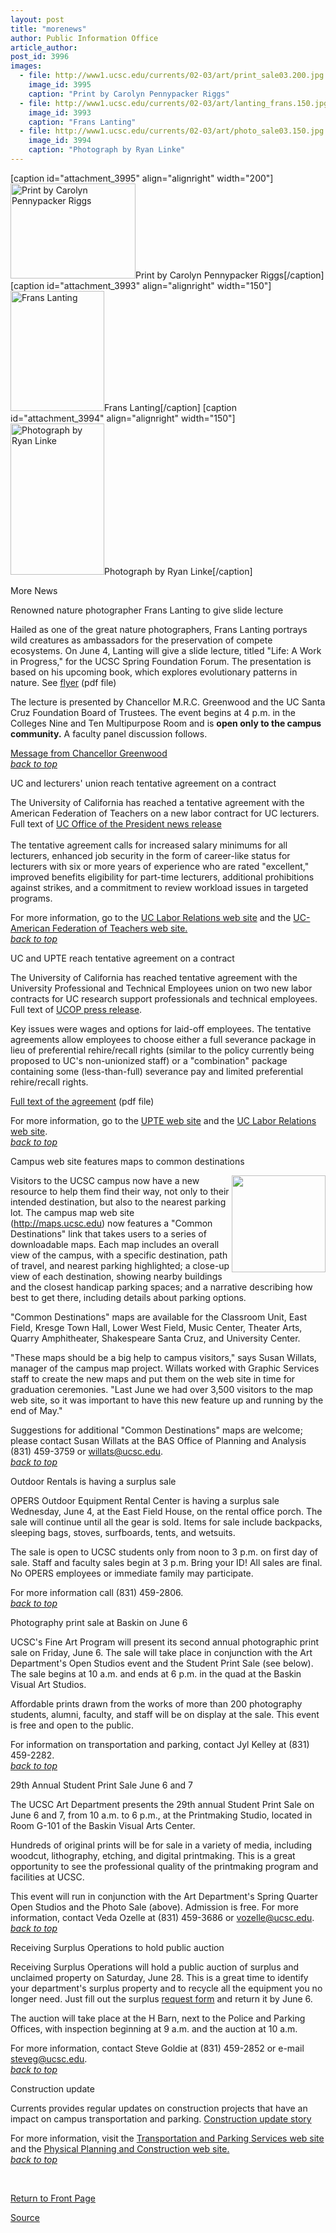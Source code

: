 ```yaml
---
layout: post
title: "morenews"
author: Public Information Office
article_author: 
post_id: 3996
images:
  - file: http://www1.ucsc.edu/currents/02-03/art/print_sale03.200.jpg
    image_id: 3995
    caption: "Print by Carolyn Pennypacker Riggs"
  - file: http://www1.ucsc.edu/currents/02-03/art/lanting_frans.150.jpg
    image_id: 3993
    caption: "Frans Lanting"
  - file: http://www1.ucsc.edu/currents/02-03/art/photo_sale03.150.jpg
    image_id: 3994
    caption: "Photograph by Ryan Linke"
---
```


[caption id="attachment_3995" align="alignright" width="200"]<a href="http://dev-ucsc-news.pantheonsite.io/wp-content/uploads/2003/06/print_sale03.200.jpg"><img class="size-full wp-image-3995" src="http://dev-ucsc-news.pantheonsite.io/wp-content/uploads/2003/06/print_sale03.200.jpg" alt="Print by Carolyn Pennypacker Riggs" width="200" height="152" /></a>Print by Carolyn Pennypacker Riggs[/caption]
[caption id="attachment_3993" align="alignright" width="150"]<a href="http://dev-ucsc-news.pantheonsite.io/wp-content/uploads/2003/06/lanting_frans.150.jpg"><img class="size-full wp-image-3993" src="http://dev-ucsc-news.pantheonsite.io/wp-content/uploads/2003/06/lanting_frans.150.jpg" alt="Frans Lanting" width="150" height="192" /></a>Frans Lanting[/caption]
[caption id="attachment_3994" align="alignright" width="150"]<a href="http://dev-ucsc-news.pantheonsite.io/wp-content/uploads/2003/06/photo_sale03.150.jpg"><img class="size-full wp-image-3994" src="http://dev-ucsc-news.pantheonsite.io/wp-content/uploads/2003/06/photo_sale03.150.jpg" alt="Photograph by Ryan Linke" width="150" height="242" /></a>Photograph by Ryan Linke[/caption]
<p class="pagehead">
  More News
</p>
<p class="sectionhead">
  <a name="lanting" id="lanting"></a>Renowned nature photographer Frans Lanting to give slide lecture
</p>
<p>
  Hailed as one of the great nature photographers, Frans Lanting portrays wild creatures as ambassadors for the preservation of compete ecosystems. On June 4, Lanting will give a slide lecture, titled "Life: A Work in Progress," for the UCSC Spring Foundation Forum. The presentation is based on his upcoming book, which explores evolutionary patterns in nature. See <a href="lanting.pdf">flyer</a> (pdf file)
</p>
<p>
  The lecture is presented by Chancellor M.R.C. Greenwood and the UC Santa Cruz Foundation Board of Trustees. The event begins at 4 p.m. in the Colleges Nine and Ten Multipurpose Room and is <b>open only to the campus community.</b> A faculty panel discussion follows.
</p>
<p>
  <a href="http://www.ucsc.edu/news_events/messages/02-03/05-28.forum.html">Message from Chancellor Greenwood</a><i><br></i><a href="#lanting"><i>back to top</i></a>
</p>
<p>
  <span class="sectionhead"><a name="lecturers" id="lecturers"></a>UC and lecturers' union reach tentative agreement on a contract</span><br>
</p>
<p>
  The University of California has reached a tentative agreement with the American Federation of Teachers on a new labor contract for UC lecturers. Full text of <a href="http://www.ucnewswire.org/news_viewer.cfm?story_PK=2821&amp;CFID=262670&amp;CFTOKEN=4479462">UC Office of the President news release</a><br>
  <br>
  The tentative agreement calls for increased salary minimums for all lecturers, enhanced job security in the form of career-like status for lecturers with six or more years of experience who are rated "excellent," improved benefits eligibility for part-time lecturers, additional prohibitions against strikes, and a commitment to review workload issues in targeted programs.
</p>
<p>
  For more information, go to the <a href="http://atyourservice.ucop.edu/employees/policies/labor_relations/index.html">UC Labor Relations web site</a> and the <a href="http://www.cft.org/councils/uc/index.html">UC-American Federation of Teachers web site.</a><br>
  <a href="#lanting"><i>back to top</i></a>
</p>
<p class="sectionhead">
  <a name="upte" id="upte"></a>UC and UPTE reach tentative agreement on a contract
</p>
<p>
  The University of California has reached tentative agreement with the University Professional and Technical Employees union on two new labor contracts for UC research support professionals and technical employees. Full text of <a href="http://www.ucnewswire.org/news_viewer.cfm?story_PK=2822&amp;">UCOP press release</a>.
</p>
<p>
  Key issues were wages and options for laid-off employees. The tentative agreements allow employees to choose either a full severance package in lieu of preferential rehire/recall rights (similar to the policy currently being proposed to UC's non-unionized staff) or a "combination" package containing some (less-than-full) severance pay and limited preferential rehire/recall rights.
</p>
<p>
  <a href="http://atyourservice.ucop.edu/employees/policies/labor_relations/bargaining_updates/rx/rxtxupdate20.pdf">Full text of the agreement</a> (pdf file)
</p>
<p>
  For more information, go to the <a href="http://www.upte.org/">UPTE web site</a> and the <a href="http://atyourservice.ucop.edu/employees/policies/labor_relations/index.html">UC Labor Relations web site</a>.<br>
  <a href="#lanting"><i>back to top</i></a>
</p>
<p>
  <span class="sectionhead"><a name="maps" id="maps"></a>Campus web site features maps to common destinations</span><br>
</p>
<p>
  <img align="right" height="155" src="../art/common_destinations.150.gif" width="150" alt="">Visitors to the UCSC campus now have a new resource to help them find their way, not only to their intended destination, but also to the nearest parking lot. The campus map web site (<a href="http://maps.ucsc.edu">http://maps.ucsc.edu</a>) now features a "Common Destinations" link that takes users to a series of downloadable maps. Each map includes an overall view of the campus, with a specific destination, path of travel, and nearest parking highlighted; a close-up view of each destination, showing nearby buildings and the closest handicap parking spaces; and a narrative describing how best to get there, including details about parking options.<br>
</p>
<p>
  "Common Destinations" maps are available for the Classroom Unit, East Field, Kresge Town Hall, Lower West Field, Music Center, Theater Arts, Quarry Amphitheater, Shakespeare Santa Cruz, and University Center.<br>
</p>
<p>
  "These maps should be a big help to campus visitors," says Susan Willats, manager of the campus map project. Willats worked with Graphic Services staff to create the new maps and put them on the web site in time for graduation ceremonies. "Last June we had over 3,500 visitors to the map web site, so it was important to have this new feature up and running by the end of May."<br>
</p>
<p>
  Suggestions for additional "Common Destinations" maps are welcome; please contact Susan Willats at the BAS Office of Planning and Analysis (831) 459-3759 or <a href="mailto:willats@%20ucsc.edu">willats@ucsc.edu</a>.<br>
  <a href="#lanting"><i>back to top</i></a>
</p>
<p>
  <span class="sectionhead"><a name="sale" id="sale"></a>Outdoor Rentals is having a surplus sale</span><br>
</p>
<p>
  OPERS Outdoor Equipment Rental Center is having a surplus sale Wednesday, June 4, at the East Field House, on the rental office porch. The sale will continue until all the gear is sold. Items for sale include backpacks, sleeping bags, stoves, surfboards, tents, and wetsuits.<br>
</p>
<p>
  The sale is open to UCSC students only from noon to 3 p.m. on first day of sale. Staff and faculty sales begin at 3 p.m. Bring your ID! All sales are final. No OPERS employees or immediate family may participate.<br>
</p>
<p>
  For more information call (831) 459-2806.<br>
  <a href="#lanting"><i>back to top</i></a>
</p>
<p>
  <span class="sectionhead"><a name="photos" id="photos"></a>Photography print sale at Baskin on June 6</span><br>
</p>
<p>
  UCSC's Fine Art Program will present its second annual photographic print sale on Friday, June 6. The sale will take place in conjunction with the Art Department's Open Studios event and the Student Print Sale (see below). The sale begins at 10 a.m. and ends at 6 p.m. in the quad at the Baskin Visual Art Studios.
</p>
<p>
  Affordable prints drawn from the works of more than 200 photography students, alumni, faculty, and staff will be on display at the sale. This event is free and open to the public.
</p>
<p>
  For information on transportation and parking, contact Jyl Kelley at (831) 459-2282.<a href="#reminder"><i><br></i></a><a href="#lanting"><i>back to top</i></a>
</p>
<p>
  <span class="sectionhead"><a name="prints" id="prints"></a>29th Annual Student Print Sale June 6 and 7</span><br>
</p>
<p>
  The UCSC Art Department presents the 29th annual Student Print Sale on June 6 and 7, from 10 a.m. to 6 p.m., at the Printmaking Studio, located in Room G-101 of the Baskin Visual Arts Center.
</p>
<p>
  Hundreds of original prints will be for sale in a variety of media, including woodcut, lithography, etching, and digital printmaking. This is a great opportunity to see the professional quality of the printmaking program and facilities at UCSC.
</p>
<p>
  This event will run in conjunction with the Art Department's Spring Quarter Open Studios and the Photo Sale (above). Admission is free. For more information, contact Veda Ozelle at (831) 459-3686 or <a href="mailto:vozelle@ucsc.edu">vozelle@ucsc.edu</a>.<span class="sectionhead"><br></span><a href="#lanting"><i>back to top</i></a>
</p>
<p class="sectionhead">
  <a name="auction" id="auction"></a>Receiving Surplus Operations to hold public auction
</p>
<p>
  Receiving Surplus Operations will hold a public auction of surplus and unclaimed property on Saturday, June 28. This is a great time to identify your department's surplus property and to recycle all the equipment you no longer need. Just fill out the surplus <a href="http://www.ucsc.edu/matman/receiving/surplusform.doc">request form</a> and return it by June 6.
</p>
<p>
  The auction will take place at the H Barn, next to the Police and Parking Offices, with inspection beginning at 9 a.m. and the auction at 10 a.m.
</p>
<p>
  For more information, contact Steve Goldie at (831) 459-2852 or e-mail <a href="mailto:steveg@ucsc.edu">steveg@ucsc.edu</a>.<br>
  <a href="#lanting"><i>back to top</i></a>
</p>
<p class="sectionhead">
  <a name="construction" id="construction"></a>Construction update
</p>
<p>
  Currents provides regular updates on construction projects that have an impact on campus transportation and parking. <a href="http://www.ucsc.edu/about/construction_plans.html">Construction update story</a>
</p>
<p>
  For more information, visit the <a href="http://www2.ucsc.edu/taps/">Transportation and Parking Services web site</a> and the <a href="http://www2.ucsc.edu/ppc/">Physical Planning and Construction web site.<br></a><a href="#lanting"><i>back to top</i></a>
</p>
<p>
  <br>
</p>
<p>
  <a href="http://currents.ucsc.edu/">Return to Front Page</a><br>
</p>
<p><a href="http://www1.ucsc.edu/currents/02-03/06-02/morenews.html" title="Permalink to morenews">Source</a></p>
